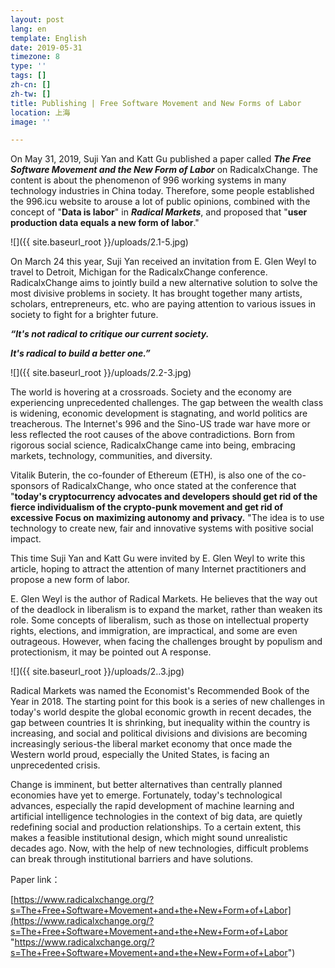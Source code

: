 ```yaml
---
layout: post
lang: en
template: English
date: 2019-05-31
timezone: 8
type: ''
tags: []
zh-cn: []
zh-tw: []
title: Publishing | Free Software Movement and New Forms of Labor
location: 上海
image: ''

---
```

On May 31, 2019, Suji Yan and Katt Gu published a paper called **_The Free Software Movement and the New Form of Labor_** on RadicalxChange. The content is about the phenomenon of 996 working systems in many technology industries in China today. Therefore, some people established the 996.icu website to arouse a lot of public opinions, combined with the concept of "**Data is labor**" in **_Radical Markets_**, and proposed that "**user production data equals a new form of labor**."

![]({{ site.baseurl_root }}/uploads/2.1-5.jpg)

On March 24 this year, Suji Yan received an invitation from E. Glen Weyl to travel to Detroit, Michigan for the RadicalxChange conference. RadicalxChange aims to jointly build a new alternative solution to solve the most divisive problems in society. It has brought together many artists, scholars, entrepreneurs, etc. who are paying attention to various issues in society to fight for a brighter future.

**_“It's not radical to critique our current society._**

**_It's radical to build a better one.”_**

![]({{ site.baseurl_root }}/uploads/2.2-3.jpg)

The world is hovering at a crossroads. Society and the economy are experiencing unprecedented challenges. The gap between the wealth class is widening, economic development is stagnating, and world politics are treacherous. The Internet's 996 and the Sino-US trade war have more or less reflected the root causes of the above contradictions. Born from rigorous social science, RadicalxChange came into being, embracing markets, technology, communities, and diversity.

Vitalik Buterin, the co-founder of Ethereum (ETH), is also one of the co-sponsors of RadicalxChange, who once stated at the conference that "**today's cryptocurrency advocates and developers should get rid of the fierce individualism of the crypto-punk movement and get rid of excessive Focus on maximizing autonomy and privacy.** "The idea is to use technology to create new, fair and innovative systems with positive social impact.

This time Suji Yan and Katt Gu were invited by E. Glen Weyl to write this article, hoping to attract the attention of many Internet practitioners and propose a new form of labor.

E. Glen Weyl is the author of Radical Markets. He believes that the way out of the deadlock in liberalism is to expand the market, rather than weaken its role. Some concepts of liberalism, such as those on intellectual property rights, elections, and immigration, are impractical, and some are even outrageous. However, when facing the challenges brought by populism and protectionism, it may be pointed out A response.

![]({{ site.baseurl_root }}/uploads/2..3.jpg)

Radical Markets was named the Economist's Recommended Book of the Year in 2018. The starting point for this book is a series of new challenges in today's world despite the global economic growth in recent decades, the gap between countries It is shrinking, but inequality within the country is increasing, and social and political divisions and divisions are becoming increasingly serious-the liberal market economy that once made the Western world proud, especially the United States, is facing an unprecedented crisis.

Change is imminent, but better alternatives than centrally planned economies have yet to emerge. Fortunately, today's technological advances, especially the rapid development of machine learning and artificial intelligence technologies in the context of big data, are quietly redefining social and production relationships. To a certain extent, this makes a feasible institutional design, which might sound unrealistic decades ago. Now, with the help of new technologies, difficult problems can break through institutional barriers and have solutions.

Paper link：

[https://www.radicalxchange.org/?s=The+Free+Software+Movement+and+the+New+Form+of+Labor](https://www.radicalxchange.org/?s=The+Free+Software+Movement+and+the+New+Form+of+Labor "https://www.radicalxchange.org/?s=The+Free+Software+Movement+and+the+New+Form+of+Labor")